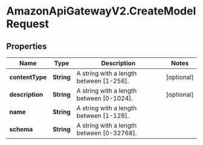 # AmazonApiGatewayV2.CreateModelRequest

## Properties

Name | Type | Description | Notes
------------ | ------------- | ------------- | -------------
**contentType** | **String** | A string with a length between [1-256]. | [optional] 
**description** | **String** | A string with a length between [0-1024]. | [optional] 
**name** | **String** | A string with a length between [1-128]. | 
**schema** | **String** | A string with a length between [0-32768]. | 


